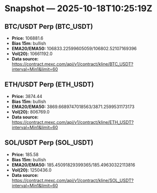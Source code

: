 # Snapshot — 2025-10-18T10:25:19Z

## BTC/USDT Perp (BTC_USDT)
- **Price:** 106881.6
- **Bias 15m:** bullish
- **EMA20/EMA50:** 106833.22599605059/106802.52107169396
- **Vol(20):** 10661192.0
- **Data source:** https://contract.mexc.com/api/v1/contract/kline/BTC_USDT?interval=Min1&limit=60

## ETH/USDT Perp (ETH_USDT)
- **Price:** 3874.44
- **Bias 15m:** bullish
- **EMA20/EMA50:** 3869.6689747018563/3871.2599531173173
- **Vol(20):** 806769.0
- **Data source:** https://contract.mexc.com/api/v1/contract/kline/ETH_USDT?interval=Min1&limit=60

## SOL/USDT Perp (SOL_USDT)
- **Price:** 185.58
- **Bias 15m:** bullish
- **EMA20/EMA50:** 185.45091829399365/185.49630322113816
- **Vol(20):** 1250436.0
- **Data source:** https://contract.mexc.com/api/v1/contract/kline/SOL_USDT?interval=Min1&limit=60
